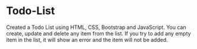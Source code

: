 # Todo-List
Created a Todo List using HTML, CSS, Bootstrap and JavaScript.
You can create, update and delete any item from the list.
If you try to add any empty item in the list, it will show an error and the item will not be added.
